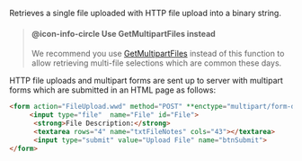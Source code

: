 ﻿Retrieves a single file uploaded with HTTP file upload into a binary string.

> #### @icon-info-circle Use GetMultipartFiles instead
> We recommend you use [GetMultipartFiles](VFPS://Topic/_4H80RRA9J) instead of this function to allow retrieving multi-file selections which are common these days.

HTTP file uploads and multipart forms are sent up to server with multipart forms which are submitted in an HTML page as follows:
```html
<form action="FileUpload.wwd" method="POST" **enctype="multipart/form-data"**>
     <input type="file"  name="File" id="File">
      <strong>File Description:</strong>
      <textarea rows="4" name="txtFileNotes" cols="43"></textarea>
      <input type="submit" value="Upload File" name="btnSubmit">
</form>
```